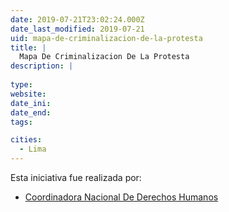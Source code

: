 ```yaml
---
date: 2019-07-21T23:02:24.000Z
date_last_modified: 2019-07-21
uid: mapa-de-criminalizacion-de-la-protesta
title: |
  Mapa De Criminalizacion De La Protesta
description: |
  
type: 
website: 
date_ini: 
date_end: 
tags:

cities: 
  - Lima
---
```


Esta iniciativa fue realizada por:

- [Coordinadora Nacional De Derechos Humanos](/organizaciones/coordinadora-nacional-de-derechos-humanos)
